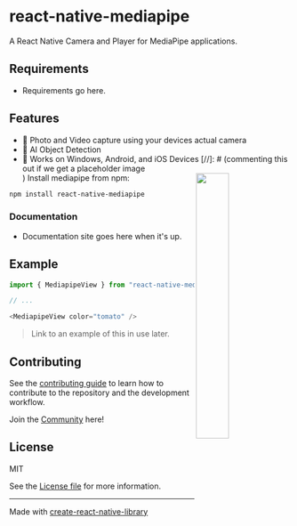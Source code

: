 <!--- <a href="https://margelo.io">
  <picture>
    <source media="(prefers-color-scheme: dark)" srcset="./docs/static/img/banner-dark.png" />
    <source media="(prefers-color-scheme: light)" srcset="./docs/static/img/banner-light.png" />
    <img alt="VisionCamera" src="./docs/static/img/banner-light.png" />
  </picture>
</a>
 --->

# react-native-mediapipe

A React Native Camera and Player for MediaPipe applications.

## Requirements
* Requirements go here.

## Features
* 📸 Photo and Video capture using your devices actual camera
* 🧩 AI Object Detection
* 📱 Works on Windows, Android, and iOS Devices
[//]: # (commenting this out if we get a placeholder image <div> <img align="right" width="35%" src="docs/static/img/example.png"> </div> )
Install mediapipe from npm:
```sh
npm install react-native-mediapipe
```

### Documentation
* Documentation site goes here when it's up.

## Example

```js
import { MediapipeView } from "react-native-mediapipe";

// ...

<MediapipeView color="tomato" />
```

> Link to an example of this in use later.

## Contributing

See the [contributing guide](CONTRIBUTING.md) to learn how to contribute to the repository and the development workflow.

Join the [Community](https://discord.gg/ApuAzVnAaX) here! 
<!--- (I want to turn this into a banner later down the line using the code on the top of the file.) --->

## License

MIT

See the [License file](LICENSE) for more information.

---

Made with [create-react-native-library](https://github.com/callstack/react-native-builder-bob)
